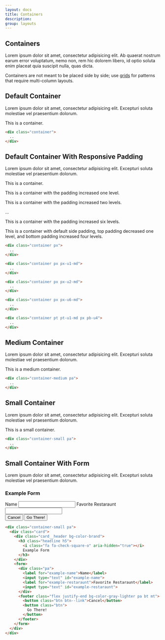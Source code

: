 ```yaml
---
layout: docs
title: Containers
description: 
group: layouts
---
```


## Containers

Lorem ipsum dolor sit amet, consectetur adipisicing elit. Ab quaerat nostrum earum error voluptatum, nemo non, rem hic dolorem libero, id optio soluta enim placeat quia suscipit nulla, quas dicta.

Containers are not meant to be placed side by side; use <a href="/layouts/grids.html">grids</a> for patterns that require multi-column layouts.

<h2 class="h5 mt-u4">Default Container</h2>
Lorem ipsum dolor sit amet, consectetur adipisicing elit. Excepturi soluta molestiae vel praesentium dolorum.

<div class="ba bw-d3 pa-u1">
  <div class="container bg-color-green">
    <p class="bg-color-gray">This is a container.</p>
  </div>
</div>

```html
<div class="container">
  ..
</div>
```

<h2 class="h5 mt-u4">Default Container With Responsive Padding</h2>
Lorem ipsum dolor sit amet, consectetur adipisicing elit. Excepturi soluta molestiae vel praesentium dolorum.

<div class="ba bw-d3 pa-u1">
  <div class="container px mb bg-color-gray-light">
    <p class="bg-color-gray">This is a container.</p>
  </div>
  <div class="container px px-u1-md mb bg-color-gray-light">
    <p class="bg-color-gray">This is a container with the padding increased one level.</p>
  </div>
  <div class="container px px-u2-md bg-color-gray-light">
    <p class="bg-color-gray">This is a container with the padding increased two levels.</p>
  </div>
  <p>...</p>
  <div class="container px px-u6-md mb bg-color-gray-light">
    <p class="bg-color-gray">This is a container with the padding increased six levels.</p>
  </div>
  <div class="container pt pt-u1-md px pb-u2 pb-u4-md mb bg-color-gray-light">
    <p class="bg-color-gray">This is a container with default side padding, top padding decreased one level, and bottom padding increased four levels.</p>
  </div>
</div>

```html
<div class="container px">
  ..
</div>

<div class="container px px-u1-md">
  ..
</div>

<div class="container px px-u2-md">
  ..
</div>

<div class="container px px-u6-md">
  ..
</div>

<div class="container pt pt-u1-md px pb-u4">
  ..
</div>
```

<h2 class="h5 mt-u4">Medium Container</h2>
Lorem ipsum dolor sit amet, consectetur adipisicing elit. Excepturi soluta molestiae vel praesentium dolorum.

<div class="ba bw-d3 pa-u1">
  <div class="container-medium pa bg-color-gray-light">
    <p class="bg-color-gray">This is a medium container.</p>
  </div>
</div>

```html
<div class="container-medium pa">
  ..
</div>
```

<h2 class="h5 mt-u4">Small Container</h2>
Lorem ipsum dolor sit amet, consectetur adipisicing elit. Excepturi soluta molestiae vel praesentium dolorum.

<div class="ba bw-d3 pa-u1">
  <div class="container-small pa bg-color-gray-light">
    <p class="bg-color-gray">This is a small container.</p>
  </div>
</div>

```html
<div class="container-small pa">
  ..
</div>
```

<h2 class="h5 mt-u4">Small Container With Form</h2>
Lorem ipsum dolor sit amet, consectetur adipisicing elit. Excepturi soluta molestiae vel praesentium dolorum.

<div class="ba bw-d3 pa-u1-md">
  <div class="container-small pa">
    <div class="card">
      <div class="card__header bg-color-brand">
        <h3 class="headline h5">
          <i class="fa fa-check-square-o" aria-hidden="true"></i>
          Example Form
        </h3>
      </div>
      <form>
        <div class="pa">
          <label for="example-name">Name</label>
          <input type="text" id="example-name">
          <label for="example-restaraunt">Favorite Restaraunt</label>
          <input type="text" id="example-restaraunt">
        </div>
        <footer class="flex justify-end bg-color-gray-lighter pa bt mt">
          <button class="btn btn--link">Cancel</button>
          <button class="btn">
            Go There!
          </button>
        </footer>
      </form>
    </div>
  </div>
</div>

```html
<div class="container-small pa">
  <div class="card">
    <div class="card__header bg-color-brand">
      <h3 class="headline h5">
        <i class="fa fa-check-square-o" aria-hidden="true"></i>
        Example Form
      </h3>
    </div>
    <form>
      <div class="pa">
        <label for="example-name">Name</label>
        <input type="text" id="example-name">
        <label for="example-restaraunt">Favorite Restaraunt</label>
        <input type="text" id="example-restaraunt">
      </div>
      <footer class="flex justify-end bg-color-gray-lighter pa bt mt">
        <button class="btn btn--link">Cancel</button>
        <button class="btn">
          Go There!
        </button>
      </footer>
    </form>
  </div>
</div>
```